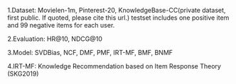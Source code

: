 1.Dataset: Movielen-1m, Pinterest-20, KnowledgeBase-CC(private dataset, first public. If quoted, please cite this url.)
           testset includes one positive item and 99 negative items for each user.
           
2.Evaluation: HR@10, NDCG@10

3.Model: SVDBias, NCF, DMF, PMF, IRT-MF, BMF, BNMF

4.IRT-MF: Knowledge Recommendation based on Item Response Theory (SKG2019)
